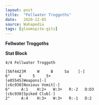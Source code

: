 ```yaml
---
layout: post
title:  "Fellwater Troggoths"
date:   2020-12-05
source: Wahapedia
tags: [gloomspite-gitz]
---
```


**Fellwater Troggoths**

**Stat Block**
```
4/4 Fellwater Troggoth
```

```
[56f442]M     W     B     Sa    [-]
6"    4     5     5+    
[e85545]Weapons[-]
[c6c930]Noxious Vomit[-]
6"     A:1    H:2+   W:3+   R:-2   D:D3  
[c6c930]Spiked Club[-]
2"     A:4    H:3+   W:3+   R:-1   D:2   
```


